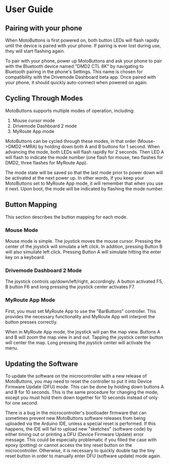 # User Guide
## Pairing with your phone
When MotoButtons is first powered on, both button LEDs will flash rapidly until the device is paired with your phone. If pairing is ever lost during use, they will start flashing again.

To pair with your phone, power up MotoButtons and ask your phone to pair with the Bluetooth device named "DMD2 CTL 8K" by navigating to Bluetooth pairing in the phone's Settings. This name is chosen for compatibility with the Drivemode Dashboard beta app. Once paired with your phone, it should quickly auto-connect when powered on again. 

## Cycling Through Modes
MotoButtons supports multiple modes of operation, including:
1. Mouse cursor mode
2. Drivemode Dashboard 2 mode
3. MyRoute App mode

MotoButtons can be cycled through these modes, in that order (Mouse->DMD2->MRA) by holding down both A and B buttons for 1 second. When advancing the mode, both LEDs will flash rapidly for 2 seconds. Then LED A will flash to indicate the mode number (one flash for mouse, two flashes for DMD2, three flashes for MyRoute App). 

The mode state will be saved so that the last mode prior to power down will be activated at the next power up. In other words, if you keep your MotoButtons set to MyRoute App mode, it will remember that when you use it next. Upon boot, the mode will be indicated by flashing the mode number.

## Button Mapping
This section describes the button mapping for each mode.

### Mouse Mode
Mouse mode is simple. The joystick moves the mouse cursor. Pressing the center of the joystick will simulate a left click. In addition, pressing Button B will also simuilate left click. Pressing Button A will simulate hitting the enter key on a keyboard. 

### Drivemode Dashboard 2 Mode
The joystick controls up/down/left/right, accordingly. A button activated F5, B button F6 and long pressing the joystick center activates F7.

### MyRoute App Mode
First, you must set MyRoute App to use the "BarButtons" controller. This provides the necessary functionality and MyRoute App will interpret the button presses correctly.

When in MyRoute App mode, the joystick will pan the map view. Buttons A and B will zoom the map view in and out. Tapping the joystick center button will center the map. Long pressing the joystick center will activate the menu.

## Updating the Software
To update the software on the microcontroller with a new release of MotoButtons, you may need to reset the controller to put it into Device Firmware Update (DFU) mode. This can be done by holding down buttons A and B for 10 seconds. This is the same procedure for changing the mode, except you must hold them down together for 10 seconds instead of only for one second.

There is a bug in the microcontroller's bootloader firmware that can sometimes prevent new MotoButtons software releases from being uploaded via the Arduino IDE, unless a special reset is performed. If this happens, the IDE will fail to upload new "sketches" (software code) by either timing out or printing a DFU (Device Firmware Update) error message. This could be especially problematic if you filled the case with epoxy (potting) or cannot access the tiny reset button on the microcontroller. Otherwise, it is necessary to quickly double tap the tiny reset button in order to manually enter DFU (software update) mode again.
